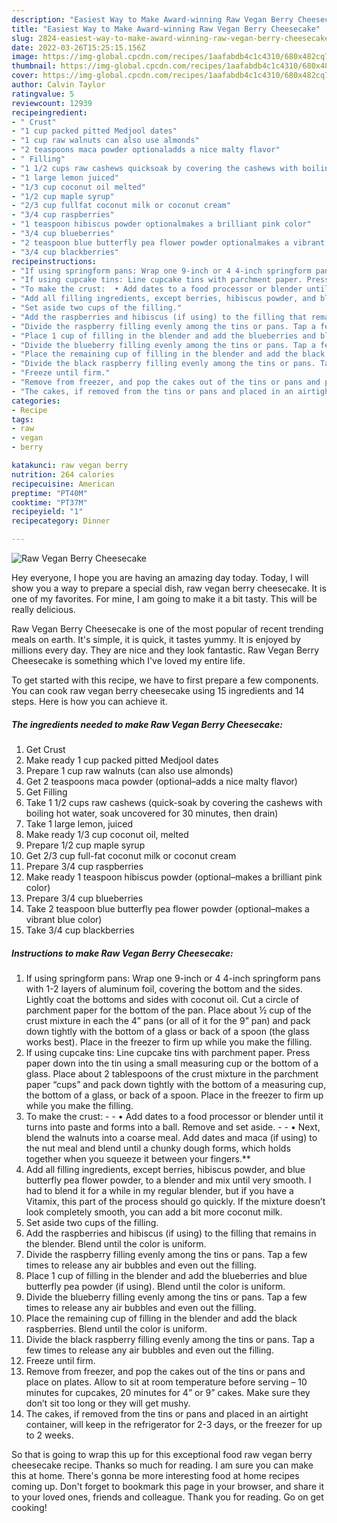```yaml
---
description: "Easiest Way to Make Award-winning Raw Vegan Berry Cheesecake"
title: "Easiest Way to Make Award-winning Raw Vegan Berry Cheesecake"
slug: 2824-easiest-way-to-make-award-winning-raw-vegan-berry-cheesecake
date: 2022-03-26T15:25:15.156Z
image: https://img-global.cpcdn.com/recipes/1aafabdb4c1c4310/680x482cq70/raw-vegan-berry-cheesecake-recipe-main-photo.jpg
thumbnail: https://img-global.cpcdn.com/recipes/1aafabdb4c1c4310/680x482cq70/raw-vegan-berry-cheesecake-recipe-main-photo.jpg
cover: https://img-global.cpcdn.com/recipes/1aafabdb4c1c4310/680x482cq70/raw-vegan-berry-cheesecake-recipe-main-photo.jpg
author: Calvin Taylor
ratingvalue: 5
reviewcount: 12939
recipeingredient:
- " Crust"
- "1 cup packed pitted Medjool dates"
- "1 cup raw walnuts can also use almonds"
- "2 teaspoons maca powder optionaladds a nice malty flavor"
- " Filling"
- "1 1/2 cups raw cashews quicksoak by covering the cashews with boiling hot water soak uncovered for 30 minutes then drain"
- "1 large lemon juiced"
- "1/3 cup coconut oil melted"
- "1/2 cup maple syrup"
- "2/3 cup fullfat coconut milk or coconut cream"
- "3/4 cup raspberries"
- "1 teaspoon hibiscus powder optionalmakes a brilliant pink color"
- "3/4 cup blueberries"
- "2 teaspoon blue butterfly pea flower powder optionalmakes a vibrant blue color"
- "3/4 cup blackberries"
recipeinstructions:
- "If using springform pans: Wrap one 9-inch or 4 4-inch springform pans with 1-2 layers of aluminum foil, covering the bottom and the sides. Lightly coat the bottoms and sides with coconut oil. Cut a circle of parchment paper for the bottom of the pan. Place about ½ cup of the crust mixture in each the 4” pans (or all of it for the 9” pan) and pack down tightly with the bottom of a glass or back of a spoon (the glass works best). Place in the freezer to firm up while you make the filling."
- "If using cupcake tins: Line cupcake tins with parchment paper. Press paper down into the tin using a small measuring cup or the bottom of a glass. Place about 2 tablespoons of the crust mixture in the parchment paper “cups” and pack down tightly with the bottom of a measuring cup, the bottom of a glass, or back of a spoon. Place in the freezer to firm up while you make the filling."
- "To make the crust:  • Add dates to a food processor or blender until it turns into paste and forms into a ball. Remove and set aside.  • Next, blend the walnuts into a coarse meal. Add dates and maca (if using) to the nut meal and blend until a chunky dough forms, which holds together when you squeeze it between your fingers.**"
- "Add all filling ingredients, except berries, hibiscus powder, and blue butterfly pea flower powder, to a blender and mix until very smooth. I had to blend it for a while in my regular blender, but if you have a Vitamix, this part of the process should go quickly. If the mixture doesn’t look completely smooth, you can add a bit more coconut milk."
- "Set aside two cups of the filling."
- "Add the raspberries and hibiscus (if using) to the filling that remains in the blender. Blend until the color is uniform."
- "Divide the raspberry filling evenly among the tins or pans. Tap a few times to release any air bubbles and even out the filling."
- "Place 1 cup of filling in the blender and add the blueberries and blue butterfly pea powder (if using). Blend until the color is uniform."
- "Divide the blueberry filling evenly among the tins or pans. Tap a few times to release any air bubbles and even out the filling."
- "Place the remaining cup of filling in the blender and add the black raspberries. Blend until the color is uniform."
- "Divide the black raspberry filling evenly among the tins or pans. Tap a few times to release any air bubbles and even out the filling."
- "Freeze until firm."
- "Remove from freezer, and pop the cakes out of the tins or pans and place on plates. Allow to sit at room temperature before serving – 10 minutes for cupcakes, 20 minutes for 4” or 9” cakes. Make sure they don’t sit too long or they will get mushy."
- "The cakes, if removed from the tins or pans and placed in an airtight container, will keep in the refrigerator for 2-3 days, or the freezer for up to 2 weeks."
categories:
- Recipe
tags:
- raw
- vegan
- berry

katakunci: raw vegan berry 
nutrition: 264 calories
recipecuisine: American
preptime: "PT40M"
cooktime: "PT37M"
recipeyield: "1"
recipecategory: Dinner

---
```



![Raw Vegan Berry Cheesecake](https://img-global.cpcdn.com/recipes/1aafabdb4c1c4310/680x482cq70/raw-vegan-berry-cheesecake-recipe-main-photo.jpg)

Hey everyone, I hope you are having an amazing day today. Today, I will show you a way to prepare a special dish, raw vegan berry cheesecake. It is one of my favorites. For mine, I am going to make it a bit tasty. This will be really delicious.



Raw Vegan Berry Cheesecake is one of the most popular of recent trending meals on earth. It's simple, it is quick, it tastes yummy. It is enjoyed by millions every day. They are nice and they look fantastic. Raw Vegan Berry Cheesecake is something which I've loved my entire life.


To get started with this recipe, we have to first prepare a few components. You can cook raw vegan berry cheesecake using 15 ingredients and 14 steps. Here is how you can achieve it.

<!--inarticleads1-->

##### The ingredients needed to make Raw Vegan Berry Cheesecake:

1. Get  Crust
1. Make ready 1 cup packed pitted Medjool dates
1. Prepare 1 cup raw walnuts (can also use almonds)
1. Get 2 teaspoons maca powder (optional–adds a nice malty flavor)
1. Get  Filling
1. Take 1 1/2 cups raw cashews (quick-soak by covering the cashews with boiling hot water, soak uncovered for 30 minutes, then drain)
1. Take 1 large lemon, juiced
1. Make ready 1/3 cup coconut oil, melted
1. Prepare 1/2 cup maple syrup
1. Get 2/3 cup full-fat coconut milk or coconut cream
1. Prepare 3/4 cup raspberries
1. Make ready 1 teaspoon hibiscus powder (optional–makes a brilliant pink color)
1. Prepare 3/4 cup blueberries
1. Take 2 teaspoon blue butterfly pea flower powder (optional–makes a vibrant blue color)
1. Take 3/4 cup blackberries




<!--inarticleads2-->

##### Instructions to make Raw Vegan Berry Cheesecake:

1. If using springform pans: Wrap one 9-inch or 4 4-inch springform pans with 1-2 layers of aluminum foil, covering the bottom and the sides. Lightly coat the bottoms and sides with coconut oil. Cut a circle of parchment paper for the bottom of the pan. Place about ½ cup of the crust mixture in each the 4” pans (or all of it for the 9” pan) and pack down tightly with the bottom of a glass or back of a spoon (the glass works best). Place in the freezer to firm up while you make the filling.
1. If using cupcake tins: Line cupcake tins with parchment paper. Press paper down into the tin using a small measuring cup or the bottom of a glass. Place about 2 tablespoons of the crust mixture in the parchment paper “cups” and pack down tightly with the bottom of a measuring cup, the bottom of a glass, or back of a spoon. Place in the freezer to firm up while you make the filling.
1. To make the crust: -  - • Add dates to a food processor or blender until it turns into paste and forms into a ball. Remove and set aside. -  - • Next, blend the walnuts into a coarse meal. Add dates and maca (if using) to the nut meal and blend until a chunky dough forms, which holds together when you squeeze it between your fingers.**
1. Add all filling ingredients, except berries, hibiscus powder, and blue butterfly pea flower powder, to a blender and mix until very smooth. I had to blend it for a while in my regular blender, but if you have a Vitamix, this part of the process should go quickly. If the mixture doesn’t look completely smooth, you can add a bit more coconut milk.
1. Set aside two cups of the filling.
1. Add the raspberries and hibiscus (if using) to the filling that remains in the blender. Blend until the color is uniform.
1. Divide the raspberry filling evenly among the tins or pans. Tap a few times to release any air bubbles and even out the filling.
1. Place 1 cup of filling in the blender and add the blueberries and blue butterfly pea powder (if using). Blend until the color is uniform.
1. Divide the blueberry filling evenly among the tins or pans. Tap a few times to release any air bubbles and even out the filling.
1. Place the remaining cup of filling in the blender and add the black raspberries. Blend until the color is uniform.
1. Divide the black raspberry filling evenly among the tins or pans. Tap a few times to release any air bubbles and even out the filling.
1. Freeze until firm.
1. Remove from freezer, and pop the cakes out of the tins or pans and place on plates. Allow to sit at room temperature before serving – 10 minutes for cupcakes, 20 minutes for 4” or 9” cakes. Make sure they don’t sit too long or they will get mushy.
1. The cakes, if removed from the tins or pans and placed in an airtight container, will keep in the refrigerator for 2-3 days, or the freezer for up to 2 weeks.




So that is going to wrap this up for this exceptional food raw vegan berry cheesecake recipe. Thanks so much for reading. I am sure you can make this at home. There's gonna be more interesting food at home recipes coming up. Don't forget to bookmark this page in your browser, and share it to your loved ones, friends and colleague. Thank you for reading. Go on get cooking!
